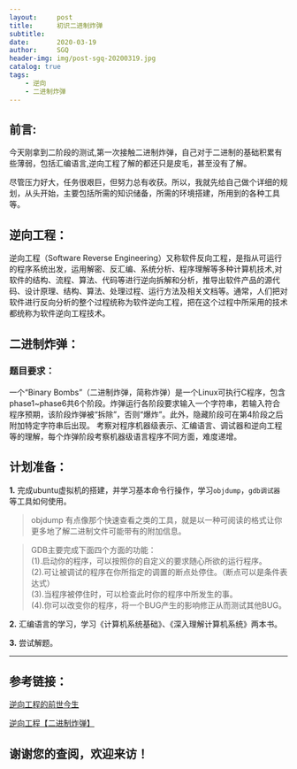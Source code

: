 ```yaml
---
layout:     post
title:      初识二进制炸弹
subtitle:   
date:       2020-03-19
author:     SGQ
header-img: img/post-sgq-20200319.jpg
catalog: true
tags:
    - 逆向
    - 二进制炸弹
---
```


## 前言:
   
  今天刚拿到二阶段的测试,第一次接触二进制炸弹，自己对于二进制的基础积累有些薄弱，包括汇编语言,逆向工程了解的都还只是皮毛，甚至没有了解。
 
  尽管压力好大，任务很艰巨，但努力总有收获。所以，我就先给自己做个详细的规划，从头开始，主要包括所需的知识储备，所需的环境搭建，所用到的各种工具等。



## 逆向工程：

   逆向工程（Software Reverse Engineering）又称软件反向工程，是指从可运行的程序系统出发，运用解密、反汇编、系统分析、程序理解等多种计算机技术,对软件的结构、流程、算法、代码等进行逆向拆解和分析，推导出软件产品的源代码、设计原理、结构、算法、处理过程、运行方法及相关文档等。通常，人们把对软件进行反向分析的整个过程统称为软件逆向工程，把在这个过程中所采用的技术都统称为软件逆向工程技术。

##  二进制炸弹：

###   题目要求：

   ⼀个“Binary Bombs”（⼆进制炸弹，简称炸弹）是⼀个Linux可执⾏C程序，包含phase1~phase6共6个阶段。炸弹运⾏各阶段要求输⼊⼀个字符串，若输⼊符合程序预期，该阶段炸弹被“拆除”，否则“爆炸”。此外，隐藏阶段可在第4阶段之后附加特定字符串后出现。
   考察对程序机器级表⽰、汇编语⾔、调试器和逆向⼯程等的理解，每个炸弹阶段考察机器级语⾔程序不同⽅⾯，难度递增。 


##   计划准备：



   **1.** 完成ubuntu虚拟机的搭建，并学习基本命令行操作，学习`objdump`，`gdb调试器 `等工具如何使用。





   >objdump 有点像那个快速查看之类的工具，就是以一种可阅读的格式让你更多地了解二进制文件可能带有的附加信息。


   >GDB主要完成下面四个方面的功能：<br>
   (1).启动你的程序，可以按照你的自定义的要求随心所欲的运行程序。<br>
   (2).可让被调试的程序在你所指定的调置的断点处停住。（断点可以是条件表达式）<br>
   (3).当程序被停住时，可以检查此时你的程序中所发生的事。<br>
  (4).你可以改变你的程序，将一个BUG产生的影响修正从而测试其他BUG。



  **2.**  汇编语言的学习，学习《计算机系统基础》、《深⼊理解计算机系统》两本书。



   **3.** 尝试解题。



















***

## 参考链接：

[逆向工程的前世今生](https://blog.csdn.net/huidurelease/article/details/65440501)

[逆向工程【二进制炸弹】](http://ishiker.com/ArtInfo/44868.html)

## 谢谢您的查阅，欢迎来访！